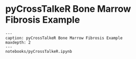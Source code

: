 # pyCrossTalkeR Bone Marrow Fibrosis Example

```{toctree}
---
caption: pyCrossTalkeR Bone Marrow Fibrosis Example
maxdepth: 2
---
notebooks/pyCrossTalkeR.ipynb
```


